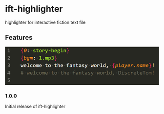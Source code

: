 # ift-highlighter

highlighter for interactive fiction text file

## Features

![](img/readme.png)

### 1.0.0

Initial release of ift-highlighter
